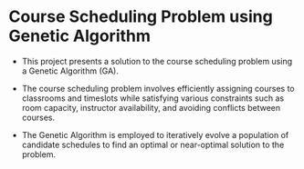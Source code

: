 # Course Scheduling Problem using Genetic Algorithm
- This project presents a solution to the course scheduling problem using a Genetic Algorithm (GA). 

- The course scheduling problem involves efficiently assigning courses to classrooms and timeslots while satisfying various constraints such as room capacity, instructor availability, and avoiding conflicts between courses.

- The Genetic Algorithm is employed to iteratively evolve a population of candidate schedules to find an optimal or near-optimal solution to the problem.
